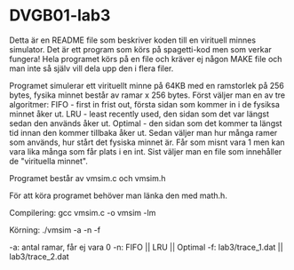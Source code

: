 # DVGB01-lab3
Detta är en README file som beskriver koden till en virituell minnes simulator.
Det är ett program som körs på spagetti-kod men som verkar fungera!
Hela programet körs på en file och kräver ej någon MAKE file och man inte så själv vill dela upp den i flera filer.

Programet simulerar ett virituellt minne på 64KB med en ramstorlek på 256 bytes, fysika minnet består av ramar x 256 bytes.
Först väljer man en av tre algoritmer:
FIFO - first in frist out, första sidan som kommer in i de fysiksa minnet åker ut.
LRU - least recently used, den sidan som det var längst sedan den används åker ut.
Optimal - den sidan som det kommer ta längst tid innan den kommer tillbaka åker ut.
Sedan väljer man hur många ramer som används, hur stårt det fysiska minnet är. Får som misnt vara 1 men kan vara lika många som får plats i en int.
Sist väljer man en file som innehåller de "virituella minnet".


Programet består av vmsim.c och vmsim.h

För att köra programet behöver man länka den med math.h.

Compilering:
gcc vmsim.c -o vmsim -lm

Körning:
./vmsim -a -n -f

-a: antal ramar, får ej vara 0
-n: FIFO || LRU || Optimal
-f: lab3/trace_1.dat || lab3/trace_2.dat
